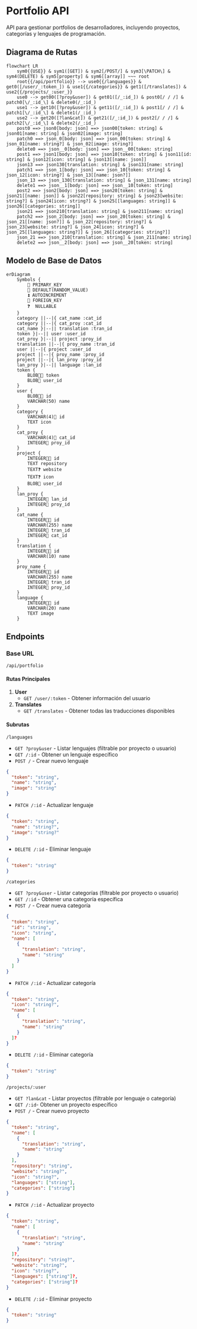 # Portfolio API

API para gestionar portfolios de desarrolladores, incluyendo proyectos, categorías y lenguajes de programación.

## Diagrama de Rutas

```mermaid
flowchart LR
    sym0{{USE}} & sym1([GET]) & sym2[/POST/] & sym3[\PATCH\] & sym4(DELETE) & sym5[property] & sym6[[array]] ~~~ root
    root{{/api/portfolio}} --> use0{{/languages}} & get0([/user/_:token_]) & use1{{/categories}} & get1([/translates]) & use2{{/projects/_:user_}}
    use0 --> get00([?proy&user]) & get01([/_:id_]) & post0[/ / /] & patch0[\/_:id_\] & delete0(/_:id_)
    use1 --> get10([?proy&user]) & get11([/_:id_]) & post1[/ / /] & patch1[\/_:id_\] & delete1(/_:id_)
    use2 --> get20([?lan&cat]) & get21([/_:id_]) & post2[/ / /] & patch2[\/_:id_\] & delete2(/_:id_)
    post0 ==> json0[body: json] ==> json00[token: string] & json01[name: string] & json02[image: string]
    patch0 ==> json_0[body: json] ==> json_00[token: string] & json_01[name: string?] & json_02[image: string?]
    delete0 ==> json__0[body: json] ==> json__00[token: string]
    post1 ==> json1[body: json] ==> json10[token: string] & json11[id: string] & json12[icon: string] & json13[[name: json]]
    json13 ==> json130[translation: string] & json131[name: string]
    patch1 ==> json_1[body: json] ==> json_10[token: string] & json_12[icon: string?] & json_13[[name: json?]]
    json_13 ==> json_130[translation: string] & json_131[name: string]
    delete1 ==> json__1[body: json] ==> json__10[token: string]
    post2 ==> json2[body: json] ==> json20[token: string] & json21[[name: json]] & json22[repository: string] & json23[website: string?] & json24[icon: string?] & json25[[languages: string]] & json26[[categories: string]]
    json21 ==> json210[translation: string] & json211[name: string]
    patch2 ==> json_2[body: json] ==> json_20[token: string] & json_21[[name: json?]] & json_22[repository: string?] & json_23[website: string?] & json_24[icon: string?] & json_25[[languages: string?]] & json_26[[categories: string?]]
    json_21 ==> json_210[translation: string] & json_211[name: string]
    delete2 ==> json__2[body: json] ==> json__20[token: string]
```

## Modelo de Base de Datos

```mermaid
erDiagram
    Symbols {
        🔑 PRIMARY_KEY
        🎲 DEFAULT(RANDOM_VALUE)
        ⏫ AUTOINCREMENT
        🔗 FOREIGN_KEY
        ❓  NULLABLE
    }
    category ||--|{ cat_name :cat_id
    category ||--|{ cat_proy :cat_id
    cat_name }|--|| translation :tran_id
    token }|--|| user :user_id
    cat_proy }|--|| project :proy_id
    translation ||--|{ proy_name :tran_id
    user ||--|{ project :user_id
    project ||--|{ proy_name :proy_id
    project ||--|{ lan_proy :proy_id
    lan_proy }|--|| language :lan_id
    token {
        BLOB🔑🎲 token
        BLOB🔗 user_id
    }
    user {
        BLOB🔑🎲 id
        VARCHAR(50) name
    }
    category {
        VARCHAR(4)🔑 id
        TEXT icon
    }
    cat_proy {
        VARCHAR(4)🔗 cat_id
        INTEGER🔗 proy_id
    }
    project {
        INTEGER🔑⏫ id
        TEXT repository
        TEXT❓ website
        TEXT❓ icon
        BLOB🔗 user_id
    }
    lan_proy {
        INTEGER🔗 lan_id
        INTEGER🔗 proy_id
    }
    cat_name {
        INTEGER🔑⏫ id
        VARCHAR(255) name
        INTEGER🔗 tran_id
        INTEGER🔗 cat_id
    }
    translation {
        INTEGER🔑⏫ id
        VARCHAR(10) name
    }
    proy_name {
        INTEGER🔑⏫ id
        VARCHAR(255) name
        INTEGER🔗 tran_id
        INTEGER🔗 proy_id
    }
    language {
        INTEGER🔑⏫ id
        VARCHAR(20) name
        TEXT image
    }
```

## Endpoints

### Base URL

`/api/portfolio`

#### Rutas Principales

1. **User**
   - `GET /user/:token` - Obtener información del usuario
2. **Translates**
   - `GET /translates` - Obtener todas las traducciones disponibles

#### Subrutas

`/languages`

- `GET ?proy&user` - Listar lenguajes (filtrable por proyecto o usuario)
- `GET /:id` - Obtener un lenguaje específico
- `POST /` - Crear nuevo lenguaje

```json
{
  "token": "string",
  "name": "string",
  "image": "string"
}
```

- `PATCH /:id` - Actualizar lenguaje

```json
{
  "token": "string",
  "name": "string?",
  "image": "string?"
}
```

- `DELETE /:id` - Eliminar lenguaje

```json
{
  "token": "string"
}
```

`/categories`

- `GET ?proy&user` - Listar categorías (filtrable por proyecto o usuario)
- `GET /:id` - Obtener una categoría específica
- `POST /` - Crear nueva categoría

```json
{
  "token": "string",
  "id": "string",
  "icon": "string",
  "name": [
    {
      "translation": "string",
      "name": "string"
    }
  ]
}
```

- `PATCH /:id` - Actualizar categoría

```json
{
  "token": "string",
  "icon": "string?",
  "name": [
    {
      "translation": "string",
      "name": "string"
    }
  ]?
}
```

- `DELETE /:id` - Eliminar categoría

```json
{
  "token": "string"
}
```

`/projects/:user`

- `GET ?lan&cat` - Listar proyectos (filtrable por lenguaje o categoría)
- `GET /:id`- Obtener un proyecto específico
- `POST /` - Crear nuevo proyecto

```json
{
  "token": "string",
  "name": [
    {
      "translation": "string",
      "name": "string"
    }
  ],
  "repository": "string",
  "website": "string?",
  "icon": "string?",
  "languages": ["string"],
  "categories": ["string"]
}
```

- `PATCH /:id` - Actualizar proyecto

```json
{
  "token": "string",
  "name": [
    {
      "translation": "string",
      "name": "string"
    }
  ]?,
  "repository": "string?",
  "website": "string?",
  "icon": "string?",
  "languages": ["string"]?,
  "categories": ["string"]?
}
```

- `DELETE /:id` - Eliminar proyecto

```json
{
  "token": "string"
}
```
